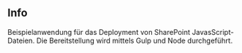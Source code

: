 Info
----
Beispielanwendung für das Deployment von SharePoint JavasScript-Dateien.
Die Bereitstellung wird mittels Gulp und Node durchgeführt.
